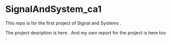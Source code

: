 # SignalAndSystem_ca1
This repo is for the first project of Signal and Systems . 

The project desription is <a link="">here</a> .
And my own report for the project is <a link="">here</a> too . 
